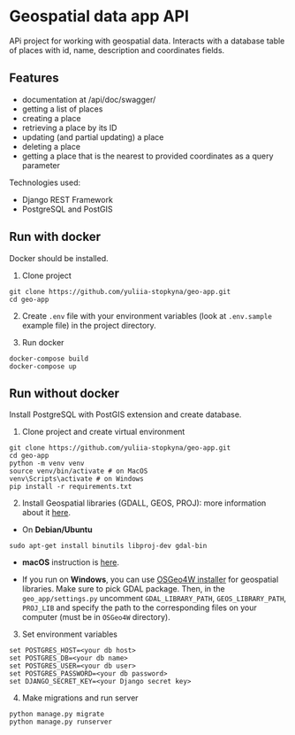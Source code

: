 # Geospatial data app API

APi project for working with geospatial data. Interacts with a database table
of places with id, name, description and coordinates fields.

## Features

* documentation at /api/doc/swagger/
* getting a list of places
* creating a place
* retrieving a place by its ID
* updating (and partial updating) a place
* deleting a place
* getting a place that is the nearest to provided coordinates as a query parameter


Technologies used:
* Django REST Framework
* PostgreSQL and PostGIS

## Run with docker

Docker should be installed.

1. Clone project 

```shell
git clone https://github.com/yuliia-stopkyna/geo-app.git
cd geo-app
```

2. Create ```.env``` file with your environment 
variables (look at ```.env.sample``` example file) in the project directory.


3. Run docker

```shell
docker-compose build
docker-compose up
```

## Run without docker

Install PostgreSQL with PostGIS extension and create database.

1. Clone project and create virtual environment

```shell
git clone https://github.com/yuliia-stopkyna/geo-app.git
cd geo-app
python -m venv venv
source venv/bin/activate # on MacOS
venv\Scripts\activate # on Windows
pip install -r requirements.txt
```

2. Install Geospatial libraries (GDALL, GEOS, PROJ): more information
about it [here](https://docs.djangoproject.com/en/4.2/ref/contrib/gis/install/geolibs/).

* On **Debian/Ubuntu**
```shell
sudo apt-get install binutils libproj-dev gdal-bin
```

* **macOS** instruction is [here](https://docs.djangoproject.com/en/4.2/ref/contrib/gis/install/#macos).

* If you run on **Windows**, you can use [OSGeo4W installer](https://trac.osgeo.org/osgeo4w/) for geospatial libraries.
Make sure to pick GDAL package. Then, in the `geo_app/settings.py` uncomment `GDAL_LIBRARY_PATH`, `GEOS_LIBRARY_PATH`,
`PROJ_LIB` and specify the path to the corresponding files on your computer (must be in `OSGeo4W` directory).


3. Set environment variables

```shell
set POSTGRES_HOST=<your db host>
set POSTGRES_DB=<your db name>
set POSTGRES_USER=<your db user>
set POSTGRES_PASSWORD=<your db password>
set DJANGO_SECRET_KEY=<your Django secret key>
```
4. Make migrations and run server

```shell
python manage.py migrate
python manage.py runserver
```
